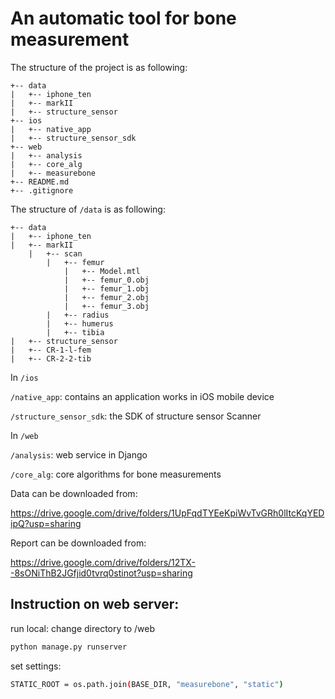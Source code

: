 # An automatic tool for bone measurement

The structure of the project is as following:

```
+-- data
|   +-- iphone_ten
|   +-- markII
|   +-- structure_sensor
+-- ios
|   +-- native_app
|   +-- structure_sensor_sdk
+-- web
|   +-- analysis
|   +-- core_alg
|   +-- measurebone
+-- README.md
+-- .gitignore
```

The structure of `/data` is as following:

```
+-- data
|   +-- iphone_ten
|   +-- markII
    |   +-- scan
        |   +-- femur
            |   +-- Model.mtl
            |   +-- femur_0.obj
            |   +-- femur_1.obj
            |   +-- femur_2.obj
            |   +-- femur_3.obj
        |   +-- radius
        |   +-- humerus
        |   +-- tibia
|   +-- structure_sensor
|   +-- CR-1-l-fem
|   +-- CR-2-2-tib

```


In `/ios` 

`/native_app`: contains an application works in iOS mobile device 

`/structure_sensor_sdk`: the SDK of structure sensor Scanner 

In `/web` 

`/analysis`: web service in Django 

`/core_alg`: core algorithms for bone measurements 

Data can be downloaded from: 

https://drive.google.com/drive/folders/1UpFqdTYEeKpiWvTvGRh0lItcKqYEDipQ?usp=sharing

Report can be downloaded from: 

https://drive.google.com/drive/folders/12TX--8sONiThB2JGfjid0tvrq0stinot?usp=sharing


## Instruction on web server:
run local: change directory to /web
```bash
python manage.py runserver
```
set settings: 
```bash
STATIC_ROOT = os.path.join(BASE_DIR, "measurebone", "static")
```
